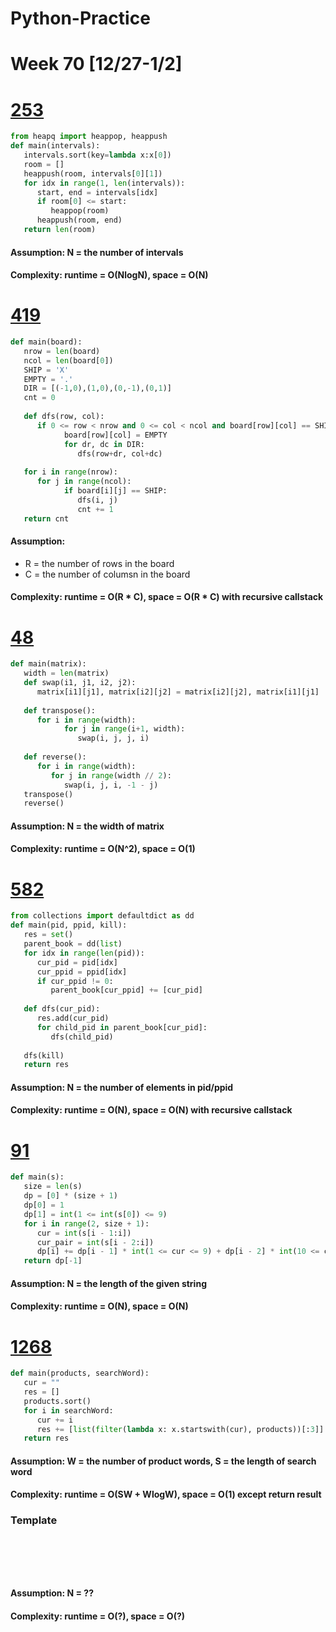 # Python-Practice

# Week 70 [12/27-1/2]

# [253](https://leetcode.com/problems/meeting-rooms-ii/)
```python
from heapq import heappop, heappush
def main(intervals):
   intervals.sort(key=lambda x:x[0])
   room = []
   heappush(room, intervals[0][1])
   for idx in range(1, len(intervals)):
      start, end = intervals[idx]
      if room[0] <= start:
         heappop(room)
      heappush(room, end)
   return len(room)
```
#### Assumption: N = the number of intervals
#### Complexity: runtime = O(NlogN), space = O(N)

# [419](https://leetcode.com/problems/battleships-in-a-board/)
```python
def main(board):
   nrow = len(board)
   ncol = len(board[0])
   SHIP = 'X'
   EMPTY = '.'
   DIR = [(-1,0),(1,0),(0,-1),(0,1)]
   cnt = 0
   
   def dfs(row, col):
      if 0 <= row < nrow and 0 <= col < ncol and board[row][col] == SHIP:
            board[row][col] = EMPTY
            for dr, dc in DIR:
               dfs(row+dr, col+dc)
   
   for i in range(nrow):
      for j in range(ncol):
            if board[i][j] == SHIP:
               dfs(i, j)
               cnt += 1
   return cnt    
```
#### Assumption:
- R = the number of rows in the board
- C = the number of columsn in the board
#### Complexity: runtime = O(R * C), space = O(R * C) with recursive callstack

# [48](https://leetcode.com/problems/rotate-image/)
```python
def main(matrix):
   width = len(matrix)
   def swap(i1, j1, i2, j2):
      matrix[i1][j1], matrix[i2][j2] = matrix[i2][j2], matrix[i1][j1]
   
   def transpose():
      for i in range(width):
            for j in range(i+1, width):
               swap(i, j, j, i)
   
   def reverse():
      for i in range(width):
         for j in range(width // 2):
            swap(i, j, i, -1 - j)
   transpose()
   reverse()
```
#### Assumption: N = the width of matrix
#### Complexity: runtime = O(N^2), space = O(1)

# [582](https://leetcode.com/problems/kill-process/)
```python
from collections import defaultdict as dd
def main(pid, ppid, kill):
   res = set()
   parent_book = dd(list)
   for idx in range(len(pid)):
      cur_pid = pid[idx]
      cur_ppid = ppid[idx]
      if cur_ppid != 0:
         parent_book[cur_ppid] += [cur_pid]
   
   def dfs(cur_pid):
      res.add(cur_pid)
      for child_pid in parent_book[cur_pid]:
         dfs(child_pid)
   
   dfs(kill)
   return res
```
#### Assumption: N = the number of elements in pid/ppid
#### Complexity: runtime = O(N), space = O(N) with recursive callstack

# [91](https://leetcode.com/problems/decode-ways/)
```python
def main(s):
   size = len(s)
   dp = [0] * (size + 1)
   dp[0] = 1
   dp[1] = int(1 <= int(s[0]) <= 9)
   for i in range(2, size + 1):
      cur = int(s[i - 1:i])
      cur_pair = int(s[i - 2:i])
      dp[i] += dp[i - 1] * int(1 <= cur <= 9) + dp[i - 2] * int(10 <= cur <= 26)
   return dp[-1]
```
#### Assumption: N = the length of the given string
#### Complexity: runtime = O(N), space = O(N)

# [1268](https://leetcode.com/problems/search-suggestions-system/)
```python
def main(products, searchWord):
   cur = ""
   res = []
   products.sort()
   for i in searchWord:
      cur += i
      res += [list(filter(lambda x: x.startswith(cur), products))[:3]]
   return res
```
#### Assumption: W = the number of product words, S = the length of search word
#### Complexity: runtime = O(SW + WlogW), space = O(1) except return result

### Template
# []()
```sql
```

# []()
```python
```
#### Assumption: N = ??
#### Complexity: runtime = O(?), space = O(?)
